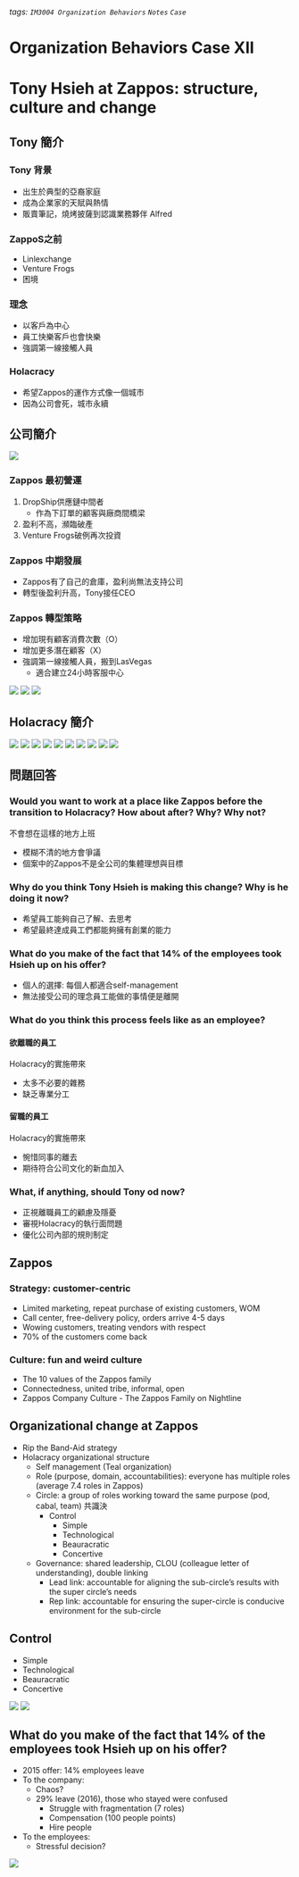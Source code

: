 ###### tags: `IM3004 Organization Behaviors` `Notes` `Case`
# Organization Behaviors Case XII
# Tony Hsieh at Zappos: structure, culture and change  
## Tony 簡介
### Tony 背景
* 出生於典型的亞裔家庭
* 成為企業家的天賦與熱情
* 販賣筆記，燒烤披薩到認識業務夥伴 Alfred

### ZappoS之前
* Linlexchange
* Venture Frogs
* 困境

### 理念
* 以客戶為中心
* 員工快樂客戶也會快樂
* 強調第一線接觸人員

### Holacracy
* 希望Zappos的運作方式像一個城市
* 因為公司會死，城市永續


## 公司簡介
![](https://i.imgur.com/JA41iZp.png)
### Zappos 最初營運
1. DropShip供應鏈中間者
    * 作為下訂單的顧客與廠商間橋梁   
2. 盈利不高，瀕臨破產
3. Venture Frogs破例再次投資

### Zappos 中期發展
* Zappos有了自己的倉庫，盈利尚無法支持公司
* 轉型後盈利升高，Tony接任CEO

### Zappos 轉型策略
* 增加現有顧客消費次數（O）
* 增加更多潛在顧客（X）
* 強調第一線接觸人員，搬到LasVegas
    * 適合建立24小時客服中心

![](https://i.imgur.com/XRT65AF.png)
![](https://i.imgur.com/ZdVN2KC.png)
![](https://i.imgur.com/7dAdy54.png)


## Holacracy 簡介
![](https://i.imgur.com/rWatNUs.png)
![](https://i.imgur.com/9holYVq.png)
![](https://i.imgur.com/XM1TbOt.png)
![](https://i.imgur.com/qFKM95N.png)
![](https://i.imgur.com/HpfSF3b.png)
![](https://i.imgur.com/l5Mr22h.png)
![](https://i.imgur.com/BI4zN8f.png)
![](https://i.imgur.com/UP6Do5o.png)
![](https://i.imgur.com/dXTy9dL.png)
![](https://i.imgur.com/aNJLno6.png)


## 問題回答
### Would you want to work at a place like Zappos before the transition to Holacracy? How about after? Why? Why not?
不會想在這樣的地方上班
* 模糊不清的地方會爭議
* 個案中的Zappos不是全公司的集體理想與目標

### Why do you think Tony Hsieh is making this change? Why is he doing it now?
* 希望員工能夠自己了解、去思考
* 希望最終達成員工們都能夠擁有創業的能力

### What do you make of the fact that 14% of the employees took Hsieh up on his offer?
* 個人的選擇: 每個人都適合self-management
* 無法接受公司的理念員工能做的事情便是離開

### What do you think this process feels like as an employee?
#### 欲離職的員工
Holacracy的實施帶來
* 太多不必要的雜務
* 缺乏專業分工

#### 留職的員工
Holacracy的實施帶來
* 惋惜同事的離去
* 期待符合公司文化的新血加入

### What, if anything, should Tony od now?
* 正視離職員工的顧慮及隱憂
* 審視Holacracy的執行面問題
* 優化公司內部的規則制定


## Zappos
### Strategy: customer-centric
* Limited marketing, repeat purchase of existing customers, WOM
* Call center, free-delivery policy, orders arrive 4-5 days
* Wowing customers, treating vendors with respect
* 70% of the customers come back
### Culture: fun and weird culture
* The 10 values of the Zappos family
* Connectedness, united tribe, informal, open
* Zappos Company Culture - The Zappos Family on Nightline 


## Organizational change at Zappos
* Rip the Band-Aid strategy
* Holacracy organizational structure
    * Self management (Teal organization)
    * Role (purpose, domain, accountabilities): everyone has multiple roles (average 7.4 roles in Zappos)
    * Circle: a group of roles working toward the same purpose (pod, cabal, team) 共識決
        * Control
            * Simple
            * Technological
            * Beauracratic
            * Concertive
    * Governance: shared leadership, CLOU (colleague letter of understanding), double linking
        * Lead link: accountable for aligning the sub-circle’s results with the super circle’s needs
        * Rep link: accountable for ensuring the super-circle is conducive environment for the sub-circle


## Control
* Simple
* Technological
* Beauracratic
* Concertive


![](https://i.imgur.com/daDy2EV.png)
![](https://i.imgur.com/ouSZ0ju.png)


## What do you make of the fact that 14% of the employees took Hsieh up on his offer? 
* 2015 offer: 14% employees leave
* To the company: 
    * Chaos? 
    * 29% leave (2016), those who stayed were confused
        * Struggle with fragmentation (7 roles)
        * Compensation (100 people points)
        * Hire people
* To the employees:
    * Stressful decision? 

![](https://i.imgur.com/ebassZd.png)
